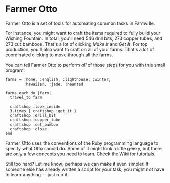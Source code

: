 Farmer Otto
===

Farmer Otto is a set of tools for automating common tasks in Farmville.

For instance, you might want to craft the items required to fully build your Wishing Fountain. In total, you'll need 546 drill bits, 273 copper tubes, and 273 cut bamboos. That's a lot of clicking *Make It* and *Get It*. For top production, you'll also want to craft on all of your farms. That's a lot of coordinated clicking to move through all the farms.

You can tell Farmer Otto to perform *all* of those steps for you with this small program:

````
farms = :home, :english, :lighthouse, :winter,
        :hawaiian, :jade, :haunted

farms.each do |farm|
  travel_to farm

  craftshop :look_inside
  3.times { craftshop :get_it }
  craftshop :drill_bit
  craftshop :copper_tube
  craftshop :cut_bamboo
  craftshop :close
end
````

Farmer Otto uses the conventions of the Ruby programming language to specify what Otto should do. Some of it might look a little geeky, but there are only a few concepts you need to learn. Check the Wiki for tutorials.

Still too hard? Let me know; perhaps we can make it even simpler.  If someone else has already written a script for your task, you might not have to learn anything -- just run it.